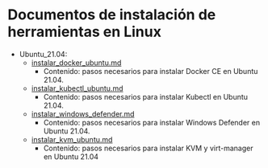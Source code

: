 # Documentos de instalación de herramientas en Linux
- Ubuntu_21.04:
    - [instalar_docker_ubuntu.md](https://github.com/pdafigl/docs/blob/main/Linux/Ubuntu_21.04/instalar_docker_ubuntu.md)
        - Contenido: pasos necesarios para instalar Docker CE en Ubuntu 21.04.
    - [instalar_kubectl_ubuntu.md](https://github.com/pdafigl/docs/blob/main/Linux/Ubuntu_21.04/instalar_kubectl_ubuntu.md)
        - Contenido: pasos necesarios para instalar Kubectl en Ubuntu 21.04.
    - [instalar_windows_defender.md](https://github.com/pdafigl/docs/blob/main/Linux/Ubuntu_21.04/instalar_windows_defender.md)
        - Contenido: pasos necesarios para instalar Windows Defender en Ubuntu 21.04.
    - [instalar_kvm_ubuntu.md](https://github.com/pdafigl/docs/blob/main/Linux/Ubuntu_21.04/instalar_kvm_ubuntu.md)
        - Contenido: pasos necesarios para instalar KVM y virt-manager en Ubuntu 21.04